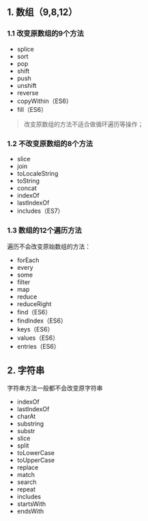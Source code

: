 ## 1. 数组（9,8,12）

### 1.1 改变原数组的9个方法

* splice
* sort
* pop
* shift
* push
* unshift
* reverse
* copyWithin（ES6）
* fill（ES6）

> 改变原数组的方法不适合做循环遍历等操作；

### 1.2 不改变原数组的8个方法

* slice
* join
* toLocaleString
* toString
* concat
* indexOf
* lastIndexOf
* includes（ES7）

### 1.3 数组的12个遍历方法

遍历不会改变原始数组的方法：

* forEach
* every
* some
* filter
* map
* reduce
* reduceRight
* find（ES6）
* findIndex（ES6）
* keys（ES6）
* values（ES6）
* entries（ES6）

## 2. 字符串

字符串方法一般都不会改变原字符串

* indexOf
* lastIndexOf
* charAt
* substring
* substr
* slice
* split
* toLowerCase
* toUpperCase
* replace
* match
* search
* repeat
* includes
* startsWith
* endsWith
